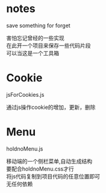 # notes
save something for forget

害怕忘记曾经的一些实现  
在此开一个项目来保存一些代码片段  
可以当这是一个工具箱

# Cookie  
jsForCookies.js  

通过js操作cookie的增加，更新，删除  
  
# Menu  
holdnoMenu.js  

移动端的一个侧栏菜单,自动生成结构  
要配合holdnoMenu.css才行  
将js代码复制到项目代码的任意位置即可  
无任何依赖


